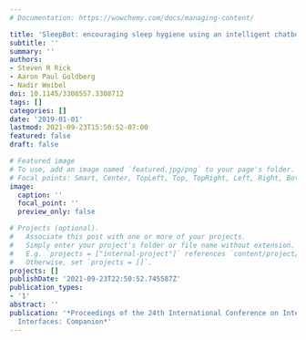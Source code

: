 ```yaml
---
# Documentation: https://wowchemy.com/docs/managing-content/

title: 'SleepBot: encouraging sleep hygiene using an intelligent chatbot'
subtitle: ''
summary: ''
authors:
- Steven R Rick
- Aaron Paul Goldberg
- Nadir Weibel
doi: 10.1145/3308557.3308712
tags: []
categories: []
date: '2019-01-01'
lastmod: 2021-09-23T15:50:52-07:00
featured: false
draft: false

# Featured image
# To use, add an image named `featured.jpg/png` to your page's folder.
# Focal points: Smart, Center, TopLeft, Top, TopRight, Left, Right, BottomLeft, Bottom, BottomRight.
image:
  caption: ''
  focal_point: ''
  preview_only: false

# Projects (optional).
#   Associate this post with one or more of your projects.
#   Simply enter your project's folder or file name without extension.
#   E.g. `projects = ["internal-project"]` references `content/project/deep-learning/index.md`.
#   Otherwise, set `projects = []`.
projects: []
publishDate: '2021-09-23T22:50:52.745587Z'
publication_types:
- '1'
abstract: ''
publication: '*Proceedings of the 24th International Conference on Intelligent User
  Interfaces: Companion*'
---
```

